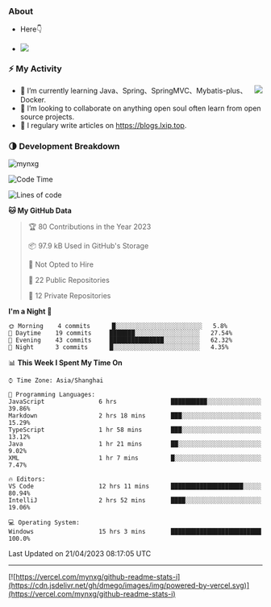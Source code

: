
### About

- Here👇

- ![](https://visitor-badge.glitch.me/badge?page_id=mynxg.mynxg)

### ⚡️ My Activity

<img align="right" src="https://github-readme-stats-i.vercel.app/api?username=imnxg&show_icons=true&icon_color=1573B3&hide_title=true&text_color=718096&bg_color=00000000&hide_border=true"/>

<ul>
    <li> 🌱 I’m currently learning Java、Spring、SpringMVC、Mybatis-plus、Docker.</li>
    <li> 👯 I’m looking to collaborate on anything open souI often learn from open source projects.</li>
    <li> 📝 I regulary write articles on <a href="https://blogs.lxip.top">https://blogs.lxip.top</a>.</li>
    <!-- <li> ⚡ Fun fact: I ❤️ 😻.</li> -->
</ul>

<!-- <h3>Github Activity</h3>
<p style="img{display:block;margin:0 auto;}">

[![](https://activity-graph.herokuapp.com/graph?username=mynxg&theme=tokyonight)](https://github.com/ashutosh00710/github-readme-activity-graph)
![keney's github stats](https://github-readme-stats-i.vercel.app/api?username=imnxg&show_icons=true&icon_color=1573B3)
</p> -->
### 🌗 Development Breakdown

<img src="https://komarev.com/ghpvc/?username=mynxg" alt=" mynxg" />

<!--START_SECTION:waka-->
![Code Time](http://img.shields.io/badge/Code%20Time-16%20hrs%2023%20mins-blue)

![Lines of code](https://img.shields.io/badge/From%20Hello%20World%20I%27ve%20Written-55%20Thousand%20lines%20of%20code-blue)

**🐱 My GitHub Data** 

> 🏆 80 Contributions in the Year 2023
 > 
> 📦 97.9 kB Used in GitHub's Storage 
 > 
> 🚫 Not Opted to Hire
 > 
> 📜 22 Public Repositories 
 > 
> 🔑 12 Private Repositories  
 > 
**I'm a Night 🦉** 

```text
🌞 Morning    4 commits      █░░░░░░░░░░░░░░░░░░░░░░░░   5.8% 
🌆 Daytime    19 commits     ███████░░░░░░░░░░░░░░░░░░   27.54% 
🌃 Evening    43 commits     ███████████████░░░░░░░░░░   62.32% 
🌙 Night      3 commits      █░░░░░░░░░░░░░░░░░░░░░░░░   4.35%

```


📊 **This Week I Spent My Time On** 

```text
⌚︎ Time Zone: Asia/Shanghai

💬 Programming Languages: 
JavaScript               6 hrs               ██████████░░░░░░░░░░░░░░░   39.86% 
Markdown                 2 hrs 18 mins       ███░░░░░░░░░░░░░░░░░░░░░░   15.29% 
TypeScript               1 hr 58 mins        ███░░░░░░░░░░░░░░░░░░░░░░   13.12% 
Java                     1 hr 21 mins        ██░░░░░░░░░░░░░░░░░░░░░░░   9.02% 
XML                      1 hr 7 mins         █░░░░░░░░░░░░░░░░░░░░░░░░   7.47%

🔥 Editors: 
VS Code                  12 hrs 11 mins      ████████████████████░░░░░   80.94% 
IntelliJ                 2 hrs 52 mins       ████░░░░░░░░░░░░░░░░░░░░░   19.06%

💻 Operating System: 
Windows                  15 hrs 3 mins       █████████████████████████   100.0%

```


 Last Updated on 21/04/2023 08:17:05 UTC
<!--END_SECTION:waka-->

---

[![https://vercel.com/mynxg/github-readme-stats-i](https://cdn.jsdelivr.net/gh/dmego/images/img/powered-by-vercel.svg)](https://vercel.com/mynxg/github-readme-stats-i)